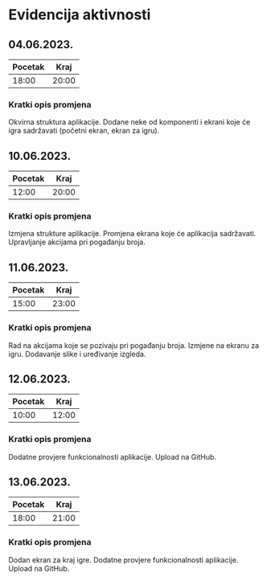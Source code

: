 # Evidencija aktivnosti
## 04.06.2023.
Pocetak | Kraj
------- | ----
18:00   | 20:00
### Kratki opis promjena
Okvirna struktura aplikacije.
Dodane neke od komponenti i ekrani koje će igra sadržavati (početni ekran, ekran za igru).

## 10.06.2023.
Pocetak | Kraj
------- | ----
12:00   | 20:00
### Kratki opis promjena
Izmjena strukture aplikacije.
Promjena ekrana koje će aplikacija sadržavati.
Upravljanje akcijama pri pogađanju broja.

## 11.06.2023.
Pocetak | Kraj
------- | ----
15:00   | 23:00
### Kratki opis promjena
Rad na akcijama koje se pozivaju pri pogađanju broja.
Izmjene na ekranu za igru.
Dodavanje slike i uređivanje izgleda.

## 12.06.2023.
Pocetak | Kraj
------- | ----
10:00   | 12:00
### Kratki opis promjena
Dodatne provjere funkcionalnosti aplikacije.
Upload na GitHub.

## 13.06.2023.
Pocetak | Kraj
------- | ----
18:00   | 21:00
### Kratki opis promjena
Dodan ekran za kraj igre.
Dodatne provjere funkcionalnosti aplikacije.
Upload na GitHub.


